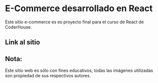 # E-Commerce desarrollado en React

Este sitio e-commerce es es proyecto final para el curso de React de CoderHouse.

## Link al sitio



## Nota:

Este sitio web es sólo con fines educativos, todas las imágenes utilizadas son propiedad de sus respectivos autores.

